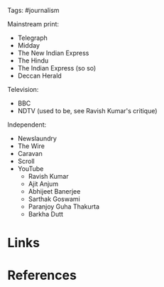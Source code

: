 
Tags: #journalism 

Mainstream print:
- Telegraph
- Midday
- The New Indian Express
- The Hindu
- The Indian Express (so so)
- Deccan Herald

Television:
- BBC
- NDTV (used to be, see Ravish Kumar's critique)

Independent:
- Newslaundry
- The Wire
- Caravan
- Scroll
- YouTube
	- Ravish Kumar
	- Ajit Anjum
	- Abhijeet Banerjee
	- Sarthak Goswami
	- Paranjoy Guha Thakurta
	- Barkha Dutt



# Links

# References
